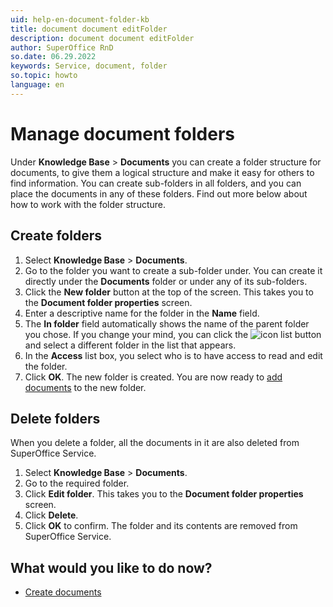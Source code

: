 ```yaml
---
uid: help-en-document-folder-kb
title: document document editFolder
description: document document editFolder
author: SuperOffice RnD
so.date: 06.29.2022
keywords: Service, document, folder
so.topic: howto
language: en
---
```


# Manage document folders

Under **Knowledge Base** > **Documents** you can create a folder structure for documents, to give them a logical structure and make it easy for others to find information. You can create sub-folders in all folders, and you can place the documents in any of these folders. Find out more below about how to work with the folder structure.

## Create folders

1. Select **Knowledge Base** > **Documents**.
2. Go to the folder you want to create a sub-folder under. You can create it directly under the **Documents** folder or under any of its sub-folders.
3. Click the **New folder** button at the top of the screen. This takes you to the **Document folder properties** screen.
4. Enter a descriptive name for the folder in the **Name** field.
5. The **In folder** field automatically shows the name of the parent folder you chose. If you change your mind, you can click the ![icon][img1] list button and select a different folder in the list that appears.
6. In the **Access** list box, you select who is to have access to read and edit the folder.
7. Click **OK**. The new folder is created. You are now ready to [add documents][1] to the new folder.

## Delete folders

When you delete a folder, all the documents in it are also deleted from SuperOffice Service.

1. Select **Knowledge Base** > **Documents**.
2. Go to the required folder.
3. Click **Edit folder**. This takes you to the **Document folder properties** screen.
4. Click **Delete**.
5. Click **OK** to confirm. The folder and its contents are removed from SuperOffice Service.

## What would you like to do now?

* [Create documents][1]

<!-- Referenced links -->
[1]: create.md

<!-- Referenced images -->
[img1]: ../../../../../common/icons/dropdown-arrow.png
